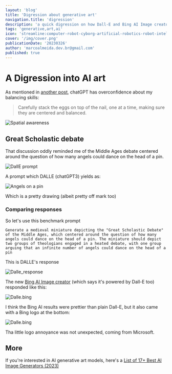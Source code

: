 ```yaml
---
layout: 'blog'
title: 'Digression about generative art'
navigation.title: 'digression'
description: 'a quick digression on how Dall-E and Bing AI Image creator handle pretty abstract prompts'
tags: 'generative,art,ai'
icon: 'streamline:computer-robot-cyborg-artificial-robotics-robot-intelligence-machine-technology-android'
cover: '/img/cover.png'
publicationDate: '20230326'
author: 'marcoalmeida.dev.br@gmail.com'
published: true
---
```


# A Digression into AI art

As mentioned in [another post](/collab/sparks), chatGPT has overconfidence about my balancing skills:

> Carefully stack the eggs on top of the nail, one at a time, making sure they are centered and balanced.

![Spatial awareness](/img/2023-03-25-183718.png)

## Great Scholastic debate

That discussion oddly reminded me of the Middle Ages debate centered around the question of how many angels could dance on the head of a pin.

![DallE prompt](/img/2023-03-25-191335.png)

A prompt which DALLE (chatGPT3) yields as:

![Angels on a pin](/img/2023-03-25-190625.png)

Which is a pretty drawing (albeit pretty off mark too)

### Comparing responses

So let's use this benchmark prompt

```
Generate a medieval miniature depicting the "Great Scholastic Debate" of the Middle Ages, which centered around the question of how many angels could dance on the head of a pin. The miniature should depict two groups of theologians engaged in a heated debate, with one group arguing that an infinite number of angels could dance on the head of a pin
```
This is DALLE's response

![Dalle_response](/img/2023-03-26-164900.png)

The new [Bing AI Image creator](https://www.bing.com/images/create) (which says it's powered by Dall-E too) responded like this:

![Dalle.bing](/img/2023-03-26-164943.png)

I think the Bing AI results were prettier than plain Dall-E, but it also came with a Bing logo at the bottom:

![Dalle.bing](/img/2023-03-26-170248.png)

Tha little logo annoyance was not unexpected, coming from Microsoft. 


## More

If you're interested in AI generative art models, here's a [List of 17+ Best AI Image Generators (2023)](https://www.demandsage.com/ai-image-generators/)







